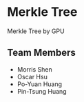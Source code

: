 # Merkle Tree
Merkle Tree by GPU

## Team Members
- Morris Shen
- Oscar Hsu
- Po-Yuan Huang
- Pin-Tsung Huang
